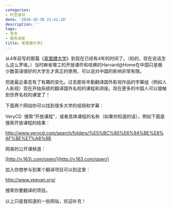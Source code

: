 ```yaml
---
categories:
- 时空波动
date: '2010-10-30 21:41:10'
description: ''
tags:
- 学术
- 报告讲座
title: 家里蹲大学2
---
```

从4年前写的那篇《[家里蹲大学](http://spacetimewave.net/2006/03/%E5%AE%B6%E9%87%8C%E8%B9%B2%E5%A4%A7%E5%AD%A6/)》到现在已经有4年的时间了。（妈的，现在说话怎么这么罗唆。）当时麻省理工的开放课件和哈佛的Harvard@Home在中国只是极少数英语很好的大学生才真正的使用，可以说对中国的影响非常有限。



但是最近事态有了有趣的变化。过去那些辛勤翻译国外影视作品的字幕组（例如人人影视）现在开始系统的翻译国外名校的课程和讲座。现在更多的中国人可以接触到世界名校的课堂了！



下面两个网站你可以找到很多大学的视频和字幕：



VeryCD  搜索“开放课程”，或者具体课程的名称（如果你知道的话），例如下面是搜索开放课程的结果：



<http://www.verycd.com/search/folders/%E5%BC%80%E6%94%BE%E8%AF%BE%E7%A8%8B>



网易的公开课频道：



[http://v.163\.com/open/](http://v.163.com/open/)



加入你想参与到某个翻译项目可以到这里：



<http://www.yeeyan.org/>



搜索你要翻译的项目。



以上只是我知道的一些网站，欢迎补充！

